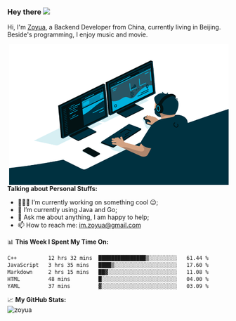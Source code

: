 ### Hey there <img src="https://media.giphy.com/media/hvRJCLFzcasrR4ia7z/giphy.gif" width="25px">

Hi, I'm [Zoyua](https://zoyua.cn), a Backend Developer from China, currently living in Beijing. Beside's programming, I enjoy music and movie.

  <img align="right" alt="GIF" src="https://github.com/zoyua/zoyua/blob/master/code.gif?raw=true" width="500" height="320" />
  
**Talking about Personal Stuffs:**

- 👨🏽‍💻 I’m currently working on something cool :wink:;
- 🌱 I’m currently using Java and Go; 
- 💬 Ask me about anything, I am happy to help;
- 📫 How to reach me: <im.zoyua@gmail.com>

📊 **This Week I Spent My Time On:**
<!--START_SECTION:waka-->
```text
C++          12 hrs 32 mins  ███████████████▒░░░░░░░░░   61.44 % 
JavaScript   3 hrs 35 mins   ████▒░░░░░░░░░░░░░░░░░░░░   17.60 % 
Markdown     2 hrs 15 mins   ██▓░░░░░░░░░░░░░░░░░░░░░░   11.08 % 
HTML         48 mins         █░░░░░░░░░░░░░░░░░░░░░░░░   04.00 % 
YAML         37 mins         ▓░░░░░░░░░░░░░░░░░░░░░░░░   03.09 % 
```
<!--END_SECTION:waka-->


📈 **My GitHub Stats:**  
<img src="https://github-readme-stats.vercel.app/api?username=zoyua&show_icons=true&theme=gotham" alt="zoyua" />
